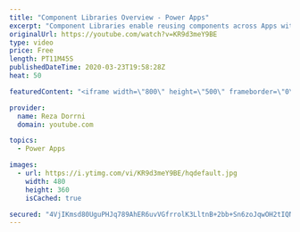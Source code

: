 ```yaml
---
title: "Component Libraries Overview - Power Apps"
excerpt: "Component Libraries enable reusing components across Apps within an environment. The components within a component library act like a master copy of the component.   Read more: https://docs.microsoft.com/en-us/power-platform-release-plan/2020wave1/microsoft-powerapps/canvas-components-are-generally"
originalUrl: https://youtube.com/watch?v=KR9d3meY9BE
type: video
price: Free
length: PT11M45S
publishedDateTime: 2020-03-23T19:58:28Z
heat: 50

featuredContent: "<iframe width=\"800\" height=\"500\" frameborder=\"0\" src=\"https://www.youtube.com/embed/KR9d3meY9BE\" allow=\"accelerometer; autoplay; encrypted-media; gyroscope; picture-in-picture\" allowfullscreen></iframe>"

provider:
  name: Reza Dorrni
  domain: youtube.com

topics:
  - Power Apps

images:
  - url: https://i.ytimg.com/vi/KR9d3meY9BE/hqdefault.jpg
    width: 480
    height: 360
    isCached: true

secured: "4VjIKmsd80UguPHJq789AhER6uvVGfrrolK3LltnB+2bb+Sn6zoJqwOH2tIQNeth0ORwbMyAIt2OpqnwAYpfv0KM44dx0cs9kbVliDV4SkzCFNvnmJyA3Mgxk2J5TXPm1EGnh+B0S9Arpi28uosbbydNpbgvoatTs9W3o6nTxzdSj/+LhGjK1K2YOJ6TIQRGtZk0xj6xwa2v4LXZi1zMkjs9mpclBKG9XBLHWzRzWM9/0pVNUPGxIrGT0ios7yLDUlU7UEroT+fR8V+Nm147sJRGDu1mGsEzVWTSJ4pfkKXtWgbxvoasbnbg+dwdjkrc4gWyjYIM94jne91W/cvziQ/2bztLc/iDuDAyiTNMQUAZzUITg7I6S02nqXt7TrsoJ2tHvqVI405TtRd1lUWVLIdgkCQ9bCdjsdm6pVB7cJI=;Vfu8Los+8PaAtkW3R6qiaw=="
---
```


